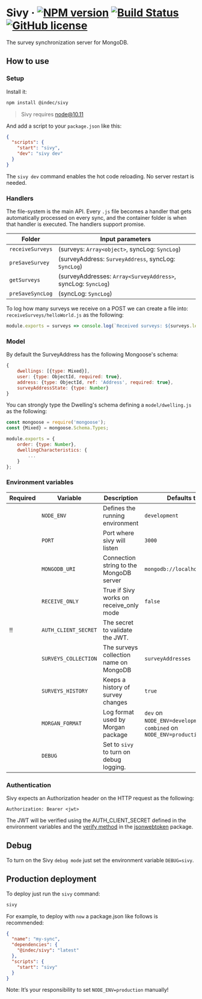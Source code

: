 # Sivy  &middot; [![NPM version](https://img.shields.io/npm/v/@indec/sivy.svg)](https://www.npmjs.com/package/@indec/sivy) [![Build Status](https://travis-ci.org/indec-it/sivy.svg?branch=master)](https://travis-ci.org/indec-it/sivy) [![GitHub license](https://img.shields.io/badge/license-MIT-blue.svg)](https://github.com/indec-it/sivy/blob/master/LICENSE)

The survey synchronization server for MongoDB.

## How to use

### Setup

Install it:

```bash
npm install @indec/sivy
```

> Sivy requires node@10.11

And add a script to your `package.json` like this:

```json
{
  "scripts": {
    "start": "sivy",
    "dev": "sivy dev"
  }
}
```

The `sivy dev` command enables the hot code reloading. No server restart is needed.

### Handlers

The file-system is the main API. Every `.js` file becomes a handler that gets automatically processed on every sync, and the container folder is when that handler is executed. The handlers support promise.

| Folder           | Input parameters                                               |
|------------------|----------------------------------------------------------------|
| `receiveSurveys` | (surveys: `Array<object>`, syncLog: `SyncLog`)                 |
| `preSaveSurvey`  | (surveyAddress: `SurveyAddress`, syncLog: `SyncLog`)           |
| `getSurveys`     | (surveyAddresses: `Array<SurveyAddress>`, syncLog: `SyncLog`)  |
| `preSaveSyncLog` | (syncLog: `SyncLog`)                                           |

To log how many surveys we receive on a POST we can create a file into: `receiveSurveys/helloWorld.js` as the following:

```js
module.exports = surveys => console.log(`Received surveys: ${surveys.length}`);
```

### Model

By default the SurveyAddress has the following Mongoose's schema:

```js
{
    dwellings: [{type: Mixed}],
    user: {type: ObjectId, required: true},
    address: {type: ObjectId, ref: 'Address', required: true},
    surveyAddressState: {type: Number}
}
```

You can strongly type the Dwelling's schema defining a `model/dwelling.js` as the following:

```js
const mongoose = require('mongoose');
const {Mixed} = mongoose.Schema.Types;

module.exports = {
    order: {type: Number},
    dwellingCharacteristics: {
        ...
    }
};

```

### Environment variables

| Required   | Variable             | Description                             | Defaults to                 |
|------------|----------------------|-----------------------------------------|-----------------------------|
|            | `NODE_ENV`           | Defines the running environment         | `development`               |
|            | `PORT`               | Port where sivy will listen             | `3000`                      |
|            | `MONGODB_URI`        | Connection string to the MongoDB server | `mongodb://localhost:27017` |
|            | `RECEIVE_ONLY`       | True if Sivy works on receive_only mode | `false`                     |
| :bangbang: | `AUTH_CLIENT_SECRET` | The secret to validate the JWT.         |                             |
|            | `SURVEYS_COLLECTION` | The surveys collection name on MongoDB  | `surveyAddresses`           |
|            | `SURVEYS_HISTORY`    | Keeps a history of survey changes       | `true`                      |
|            | `MORGAN_FORMAT`      | Log format used by Morgan package       | `dev` on `NODE_ENV=development`, `combined` on `NODE_ENV=production` |
|            | `DEBUG`              | Set to `sivy` to turn on debug logging. |                             |

### Authentication

Sivy expects an Authorization header on the HTTP request as the following:

```
Authorization: Bearer <jwt>
```

The JWT will be verified using the AUTH_CLIENT_SECRET defined in the environment variables and the [verify method](https://github.com/auth0/node-jsonwebtoken#jwtverifytoken-secretorpublickey-options-callback) in the [jsonwebtoken](https://www.npmjs.com/package/jsonwebtoken) package.

## Debug

To turn on the Sivy `debug mode` just set the environment variable `DEBUG=sivy`.

## Production deployment

To deploy just run the `sivy` command:

```bash
sivy
```

For example, to deploy with `now` a package.json like follows is recommended:

```json
{
  "name": "my-sync",
  "dependencies": {
    "@indec/sivy": "latest"
  },
  "scripts": {
    "start": "sivy"
  }
}
```

Note: It’s your responsibility to set `NODE_ENV=production` manually!
